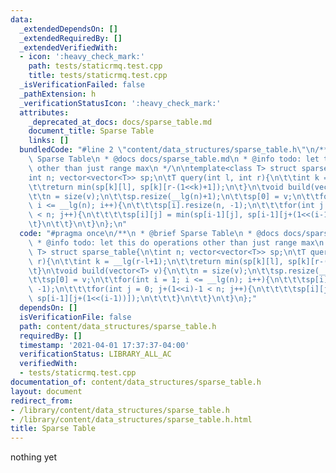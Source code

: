 ```yaml
---
data:
  _extendedDependsOn: []
  _extendedRequiredBy: []
  _extendedVerifiedWith:
  - icon: ':heavy_check_mark:'
    path: tests/staticrmq.test.cpp
    title: tests/staticrmq.test.cpp
  _isVerificationFailed: false
  _pathExtension: h
  _verificationStatusIcon: ':heavy_check_mark:'
  attributes:
    _deprecated_at_docs: docs/sparse_table.md
    document_title: Sparse Table
    links: []
  bundledCode: "#line 2 \"content/data_structures/sparse_table.h\"\n/**\n * @brief\
    \ Sparse Table\n * @docs docs/sparse_table.md\n * @info todo: let this do operations\
    \ other than just range max\n */\n\ntemplate<class T> struct sparse_table{\n\t\
    int n; vector<vector<T>> sp;\n\tT query(int l, int r){\n\t\tint k = __lg(r-l+1);\n\
    \t\treturn min(sp[k][l], sp[k][r-(1<<k)+1]);\n\t}\n\tvoid build(vector<T> v){\n\
    \t\tn = size(v);\n\t\tsp.resize(__lg(n)+1);\n\t\tsp[0] = v;\n\t\tfor(int i = 1;\
    \ i <= __lg(n); i++){\n\t\t\tsp[i].resize(n, -1);\n\t\t\tfor(int j = 0; j+(1<<i)-1\
    \ < n; j++){\n\t\t\t\tsp[i][j] = min(sp[i-1][j], sp[i-1][j+(1<<(i-1))]);\n\t\t\
    \t}\n\t\t}\n\t}\n};\n"
  code: "#pragma once\n/**\n * @brief Sparse Table\n * @docs docs/sparse_table.md\n\
    \ * @info todo: let this do operations other than just range max\n */\n\ntemplate<class\
    \ T> struct sparse_table{\n\tint n; vector<vector<T>> sp;\n\tT query(int l, int\
    \ r){\n\t\tint k = __lg(r-l+1);\n\t\treturn min(sp[k][l], sp[k][r-(1<<k)+1]);\n\
    \t}\n\tvoid build(vector<T> v){\n\t\tn = size(v);\n\t\tsp.resize(__lg(n)+1);\n\
    \t\tsp[0] = v;\n\t\tfor(int i = 1; i <= __lg(n); i++){\n\t\t\tsp[i].resize(n,\
    \ -1);\n\t\t\tfor(int j = 0; j+(1<<i)-1 < n; j++){\n\t\t\t\tsp[i][j] = min(sp[i-1][j],\
    \ sp[i-1][j+(1<<(i-1))]);\n\t\t\t}\n\t\t}\n\t}\n};"
  dependsOn: []
  isVerificationFile: false
  path: content/data_structures/sparse_table.h
  requiredBy: []
  timestamp: '2021-04-01 17:37:37-04:00'
  verificationStatus: LIBRARY_ALL_AC
  verifiedWith:
  - tests/staticrmq.test.cpp
documentation_of: content/data_structures/sparse_table.h
layout: document
redirect_from:
- /library/content/data_structures/sparse_table.h
- /library/content/data_structures/sparse_table.h.html
title: Sparse Table
---
```

nothing yet
